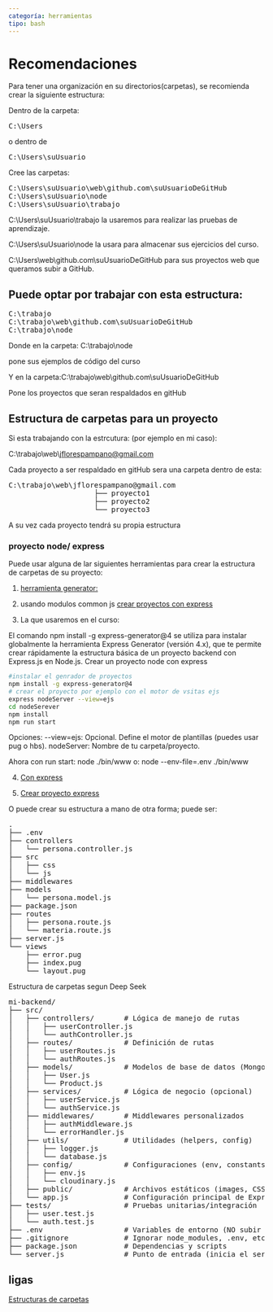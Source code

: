 ```yaml
---
categoría: herramientas
tipo: bash
---
```

# Recomendaciones

Para tener una organización en su directorios(carpetas), se recomienda crear la siguiente estructura:

Dentro de la carpeta:
<pre>
C:\Users
</pre>
o dentro de
<pre>
C:\Users\suUsuario
</pre>

Cree las carpetas:

<pre>
C:\Users\suUsuario\web\github.com\suUsuarioDeGitHub
C:\Users\suUsuario\node
C:\Users\suUsuario\trabajo
</pre>

C:\Users\suUsuario\trabajo la usaremos para realizar las pruebas de aprendizaje.

C:\Users\suUsuario\node la usara para almacenar sus ejercicios del curso.

C:\Users\web\github.com\suUsuarioDeGitHub para sus proyectos web que queramos subir a GitHub.

## Puede optar por trabajar con esta estructura:

<pre>
C:\trabajo
C:\trabajo\web\github.com\suUsuarioDeGitHub
C:\trabajo\node
</pre>

Donde en la carpeta: C:\trabajo\node

pone sus ejemplos de código del curso

Y en la carpeta:C:\trabajo\web\github.com\suUsuarioDeGitHub

Pone los proyectos que seran respaldados en gitHub

## Estructura de carpetas para un proyecto

Si esta trabajando con la estrcutura:
(por ejemplo en mi caso):

C:\trabajo\web\jflorespampano@gmail.com

Cada proyecto a ser respaldado en gitHub sera una carpeta dentro de esta:

<pre>
C:\trabajo\web\jflorespampano@gmail.com
                    ├── proyecto1
                    ├── proyecto2
                    └── proyecto3
</pre>

A su vez cada proyecto tendrá su propia estructura
 
### proyecto node/ express

Puede usar alguna de lar siguientes herramientas para crear la estructura de carpetas de su proyecto:

1. [herramienta generator:](https://expressjs.com/es/starter/generator.html)


2. usando modulos common js
[crear proyectos con express](https://expressjs.com/es/starter/generator.html)

3. La que usaremos en el curso:

El comando npm install -g express-generator@4 se utiliza para instalar globalmente la herramienta Express Generator (versión 4.x), que te permite crear rápidamente la estructura básica de un proyecto backend con Express.js en Node.js.
Crear un proyecto node con express 
```sh
#instalar el genrador de proyectos
npm install -g express-generator@4
# crear el proyecto por ejemplo con el motor de vsitas ejs
express nodeServer --view=ejs
cd nodeSerever
npm install
npm run start
```

Opciones:
--view=ejs: Opcional. Define el motor de plantillas (puedes usar pug o hbs).
nodeServer: Nombre de tu carpeta/proyecto.

Ahora con run start: node ./bin/www
o: node --env-file=.env ./bin/www

4. [Con express](https://www.npmjs.com/package/express)

5. [Crear proyecto express](https://www.npmjs.com/package/express-create-app)

O puede crear su estructura a mano de otra forma; puede ser:
<pre>
.
├── .env
├── controllers
│   └── persona.controller.js
├── src
│   ├── css
│   └── js
├── middlewares
├── models
│   └── persona.model.js
├── package.json
├── routes
│   ├── persona.route.js
│   └── materia.route.js
├── server.js
└── views
    ├── error.pug
    ├── index.pug
    └── layout.pug
</pre>

Estructura de carpetas segun Deep Seek

<pre>
mi-backend/
├── src/
│   ├── controllers/       # Lógica de manejo de rutas
│   │   ├── userController.js
│   │   └── authController.js
│   ├── routes/            # Definición de rutas
│   │   ├── userRoutes.js
│   │   └── authRoutes.js
│   ├── models/            # Modelos de base de datos (Mongoose/SQL)
│   │   ├── User.js
│   │   └── Product.js
│   ├── services/          # Lógica de negocio (opcional)
│   │   ├── userService.js
│   │   └── authService.js
│   ├── middlewares/       # Middlewares personalizados
│   │   ├── authMiddleware.js
│   │   └── errorHandler.js
│   ├── utils/             # Utilidades (helpers, config)
│   │   ├── logger.js
│   │   └── database.js
│   ├── config/            # Configuraciones (env, constants)
│   │   ├── env.js
│   │   └── cloudinary.js
│   ├── public/            # Archivos estáticos (images, CSS)
│   └── app.js             # Configuración principal de Express
├── tests/                 # Pruebas unitarias/integración
│   ├── user.test.js
│   └── auth.test.js
├── .env                   # Variables de entorno (NO subir a Git)
├── .gitignore             # Ignorar node_modules, .env, etc.
├── package.json           # Dependencias y scripts
└── server.js              # Punto de entrada (inicia el servidor)
</pre>

## ligas

[Estructuras de carpetas](https://www.webreactiva.com/blog/organizar-estructura-proyecto-incremental)